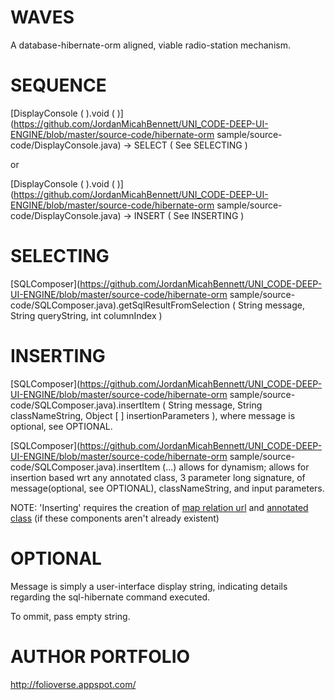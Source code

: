 WAVES
=======

A database-hibernate-orm aligned, viable radio-station mechanism.




SEQUENCE
==============
[DisplayConsole ( ).void ( )](https://github.com/JordanMicahBennett/UNI_CODE-DEEP-UI-ENGINE/blob/master/source-code/hibernate-orm sample/source-code/DisplayConsole.java) -> SELECT ( See SELECTING ) 


or


[DisplayConsole ( ).void ( )](https://github.com/JordanMicahBennett/UNI_CODE-DEEP-UI-ENGINE/blob/master/source-code/hibernate-orm sample/source-code/DisplayConsole.java) -> INSERT ( See INSERTING )



SELECTING
==============
[SQLComposer](https://github.com/JordanMicahBennett/UNI_CODE-DEEP-UI-ENGINE/blob/master/source-code/hibernate-orm sample/source-code/SQLComposer.java).getSqlResultFromSelection ( String message, String queryString, int columnIndex )




INSERTING
==============
[SQLComposer](https://github.com/JordanMicahBennett/UNI_CODE-DEEP-UI-ENGINE/blob/master/source-code/hibernate-orm sample/source-code/SQLComposer.java).insertItem ( String message, String classNameString, Object [ ] insertionParameters ), where message is optional, see OPTIONAL.


[SQLComposer](https://github.com/JordanMicahBennett/UNI_CODE-DEEP-UI-ENGINE/blob/master/source-code/hibernate-orm sample/source-code/SQLComposer.java).insertItem (...) allows for dynamism; allows for insertion based wrt any annotated class, 3 parameter long signature, of message(optional, see OPTIONAL), classNameString, and input parameters.

NOTE: 'Inserting' requires the creation of [map relation url](https://github.com/JordanMicahBennett/UNI_CODE-DEEP-UI-ENGINE/blob/master/source-code/hibernate-orm%20sample/source-code/hibernate.cfg.xml) and [annotated class](https://github.com/JordanMicahBennett/UNI_CODE-DEEP-UI-ENGINE/blob/master/source-code/hibernate-orm%20sample/source-code/Sharedplaylists.java) (if these components aren't already existent)




OPTIONAL
==============
Message is simply a user-interface display string, indicating details regarding the sql-hibernate command executed.

To ommit, pass empty string.





AUTHOR PORTFOLIO
============================================
http://folioverse.appspot.com/
